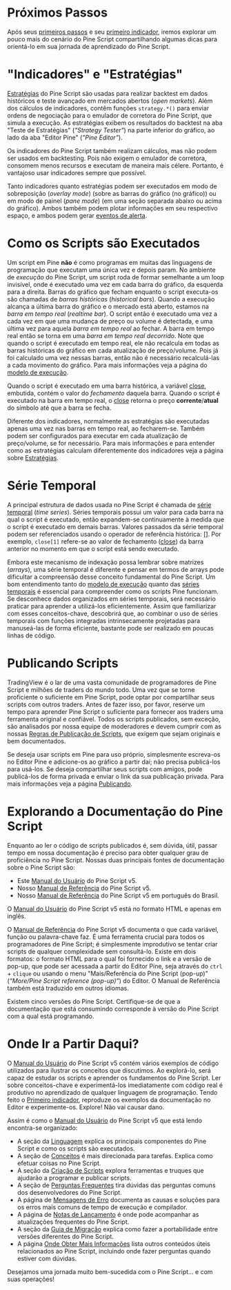 
# Próximos Passos

Após seus [primeiros passos](./01_primeiros_passos.md) e seu [primeiro indicador](./02_primeiro_indicador.md), iremos explorar um pouco mais do cenário do Pine Script compartilhando algumas dicas para orientá-lo em sua jornada de aprendizado do Pine Script.


# "Indicadores" e "Estratégias"

[Estratégias](./000_strategies.md) do Pine Script são usadas para realizar backtest em dados históricos e teste avançado em mercados abertos (_open markets_). Além dos cálculos de indicadores, contêm funções `strategy.*()` para enviar ordens de negociação para o emulador de corretora do Pine Script, que simula a execução. As estratégias exibem os resultados do backtest na aba "Teste de Estratégias" (_"Strategy Tester"_) na parte inferior do gráfico, ao lado da aba "Editor Pine" (_"Pine Editor"_).

Os indicadores do Pine Script também realizam cálculos, mas não podem ser usados em backtesting. Pois não exigem o emulador de corretora, consomem menos recursos e executam de maneira mais célere. Portanto, é vantajoso usar indicadores sempre que possível.

Tanto indicadores quanto estratégias podem ser executados em modo de sobreposição (_overlay mode_) (sobre as barras do gráfico (no gráfico)) ou em modo de painel (_pane mode_) (em uma seção separada abaixo ou acima do gráfico). Ambos também podem plotar informações em seu respectivo espaço, e ambos podem gerar [eventos de alerta](./000_alert_events.md).


# Como os Scripts são Executados

Um script em Pine __não__ é como programas em muitas das linguagens de programação que executam uma única vez e depois param. No ambiente de _execução_ do Pine Script, um script roda de formar semelhante a um loop invisível, onde é executado uma vez em cada barra do gráfico, da esquerda para a direita. Barras do gráfico que fecham enquanto o script executa-os são chamadas de _barras históricas_ (_historical bars_). Quando a execução alcança a última barra do gráfico e o mercado está aberto, estamos na _barra em tempo real_ (_realtime bar_). O script então é executado uma vez a cada vez em que uma mudança de preço ou volume é detectada, e uma última vez para aquela _barra em tempo real_ ao fechar. A barra em tempo real então se torna em uma _barra em tempo real decorrido_. Note que quando o script é executado em tempo real, ele não recalcula em todas as barras históricas do gráfico em cada atualização de preço/volume. Pois já foi calculado uma vez nessas barras, então não é necessário recalculá-las a cada movimento do gráfico. Para mais informações veja a página do [modelo de execução](000_execution_model.md).

Quando o script é executado em uma barra histórica, a variável [close](https://www.tradingview.com/pine-script-reference/v5/#var_close), embutida, contém o valor do _fechamento_ daquela barra. Quando o script é executado na barra em tempo real, o [close](https://www.tradingview.com/pine-script-reference/v5/#var_close) retorna o preço __corrente__/__atual__ do símbolo até que a barra se fecha.

Diferente dos indicadores, normalmente as estratégias são executadas apenas uma vez nas barras em tempo real, ao fecharem-se. Também podem ser configurados para executar em cada atualização de preço/volume, se for necessário. Para mais informações e para entender como as estratégias calculam diferentemente dos indicadores veja a página sobre [Estratégias](./000_strategies.md).


# Série Temporal

A principal estrutura de dados usada no Pine Script é chamada de [série temporal](./000_time_series.md) (_time series_). Séries temporais possui um valor para cada barra na qual o script é executado, então expandem-se continuamente à medida que o script é executado em demais barras. Valores passados da série temporal podem ser referenciados usando o operador de referência histórica: [[]](https://www.tradingview.com/pine-script-reference/v5/#op_[]).
Por exemplo, `close[1]` refere-se ao valor de fechamento ([close](https://www.tradingview.com/pine-script-reference/v5/#var_close)) da barra anterior no momento em que o script está sendo executado.

Embora este mecanismo de indexação possa lembrar sobre matrizes (_arrays_), uma série temporal é diferente e pensar em termos de arrays pode dificultar a compreensão desse conceito fundamental do Pine Script.
Um bom entendimento tanto do [modelo de execução](./000_execution_model.md) quanto das [séries temporais](./000_time_series.md) é essencial para compreender como os scripts Pine funcionam.
Se desconhece dados organizados em séries temporais, será necessário praticar para aprender a utilizá-los eficientemente. Assim que familiarizar com esses conceitos-chave, descobrirá que, ao combinar o uso de séries temporais com funções integradas intrinsecamente projetadas para manuseá-las de forma eficiente, bastante pode ser realizado em poucas linhas de código.


# Publicando Scripts

TradingView é o lar de uma vasta comunidade de programadores de Pine Script e milhões de traders do mundo todo. Uma vez que se torne proficiente o suficiente em Pine Script, pode optar por compartilhar seus scripts com outros traders. Antes de fazer isso, por favor, reserve um tempo para aprender Pine Script o suficiente para fornecer aos traders uma ferramenta original e confiável. Todos os scripts publicados, sem exceção, são analisados por nossa equipe de moderadores e devem cumprir com as nossas [Regras de Publicação de Scripts](https://www.tradingview.com/support/solutions/43000590599), que exigem que sejam originais e bem documentados.

Se deseja usar scripts em Pine para uso próprio, simplesmente escreva-os no Editor Pine e adicione-os ao gráfico a partir daí; não precisa publicá-los para usá-los. Se deseja compartilhar seus scripts com amigos, pode publicá-los de forma privada e enviar o link da sua publicação privada. Para mais informações veja a página [Publicando](./000_publishing.md).


# Explorando a Documentação do Pine Script

Enquanto ao ler o código de scripts publicados é, sem dúvida, útil, passar tempo em nossa documentação é preciso para obter qualquer grau de proficiência no Pine Script. Nossas duas principais fontes de documentação sobre o Pine Script são:
- Este [Manual do Usuário](https://www.tradingview.com/pine-script-docs/en/v5/index.html) do Pine Script v5.
- Nosso [Manual de Referência](https://www.tradingview.com/pine-script-reference/v5) do Pine Script v5.
- Nosso [Manual de Referência](https://br.tradingview.com/pine-script-reference/v5) do Pine Script v5 em português do Brasil.

O [Manual do Usuário](https://www.tradingview.com/pine-script-docs/en/v5/index.html) do Pine Script v5 está no formato HTML e apenas em inglês.

O [Manual de Referência](https://www.tradingview.com/pine-script-reference/v5) do Pine Script v5 documenta o que cada variável, função ou palavra-chave faz. É uma ferramenta crucial para todos os programadores de Pine Script; é simplesmente improdutivo se tentar criar scripts de qualquer complexidade sem consultá-lo. Existe em dois formatos: o formato HTML para o qual foi fornecido o link e a versão de pop-up, que pode ser acessada a partir do Editor Pine, seja através do `ctrl` + `clique` ou usando o menu "Mais/Referência do Pine Script (pop-up)" (_“More/Pine Script reference (pop-up)”_) do Editor. O Manual de Referência também está traduzido em outros idiomas.

Existem cinco versões do Pine Script. Certifique-se de que a documentação que está consumindo corresponde à versão do Pine Script com a qual está programando.


# Onde Ir a Partir Daqui?

O [Manual do Usuário](https://www.tradingview.com/pine-script-docs/en/v5/index.html) do Pine Script v5 contém vários exemplos de código utilizados para ilustrar os conceitos que discutimos. Ao explorá-lo, será capaz de estudar os scripts e aprender os fundamentos do Pine Script.
Ler sobre conceitos-chave e experimentá-los imediatamente com código real é produtivo no aprendizado de qualquer linguagem de programação.
Tendo feito o [Primeiro indicador](./02_primeiro_indicador.md), reproduze os exemplos da documentação no Editor e experimente-os. Explore! Não vai causar dano.

Assim é como o [Manual do Usuário](https://www.tradingview.com/pine-script-docs/en/v5/index.html) do Pine Script v5 que está lendo encontra-se organizado:

- A seção da [Linguagem](./000_language.md) explica os principais componentes do Pine Script e como os scripts são executados.
- A seção de [Conceitos](./000_concepts.md) é mais direcionada para tarefas. Explica como efetuar coisas no Pine Script.
- A seção da [Criação de Scripts](./000_writing.md) explora ferramentas e truques que ajudarão a programar e publicar scripts.
- A seção de [Perguntas Frequentes](./000_faq.md) tira dúvidas das perguntas comuns dos desenvolvedores do Pine Script.
- A página de [Mensagens de Erro](./000_error_messages.md) documenta as causas e soluções para os erros mais comuns de tempo de execução e compilador.
- A página de [Notas de Lançamento](https://www.tradingview.com/pine-script-docs/en/v5/Release_notes.html#pagereleasenotes) é onde pode acompanhar as atualizações frequentes do Pine Script.
- A seção da [Guia de Migração](https://www.tradingview.com/pine-script-docs/en/v5/migration_guides/index.html#indexmigrationguides) explica como fazer a portabilidade entre versões diferentes do Pine Script.
- A página [Onde Obter Mais Informações](./000_where_can_i_get_more_information.md) lista outros conteúdos úteis relacionados ao Pine Script, incluindo onde fazer perguntas quando estiver com dúvidas.

Desejamos uma jornada muito bem-sucedida com o Pine Script... e com suas operações!